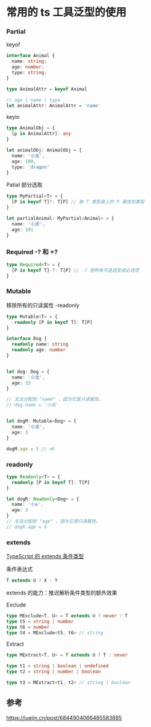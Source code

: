 # 常用的 ts 工具泛型的使用

### Partial

keyof

```ts
interface Animal {
  name: string;
  age: number;
  type: string;
}

type AnimalAttr = keyof Animal

// age | name | type
let animalAttr: AnimalAttr = 'name'
```

keyin

```ts
type AnimalObj = {
  [p in AnimalAttr]: any
}

let animalObj: AnimalObj = {
  name: '小龙',
  age: 100,
  type: 'dragon'
}
```

Patial 部分选取

```ts
type MyPartial<T> = {
  [P in keyof T]?: T[P] // 取 T 类型身上的 P 属性的类型
}

let partialAnimal: MyPartial<Animal> = {
  name: '小虎',
  age: 101
}
```

### Required -? 和 +?

```ts
type Required<T> = {
  [P in keyof T]-?: T[P] // -? 把所有可选选变成必选项
}
```

### Mutable

移除所有的只读属性 -readonly

```ts
type Mutable<T> = {
  -readonly [P in keyof T]: T[P]
}

interface Dog {
  readonly name: string
  readonly age: number
}


let dog: Dog = {
  name: '小龙',
  age: 33
}

// 无法分配到 "name" ，因为它是只读属性。
// dog.name = '小兵'


let dogM: Mutable<Dog> = {
  name: '小龙',
  age: 3
}

dogM.age = 3 // ok
```

### readonly

```ts
type Readonly<T> = {
  readonly [P in keyof T]: T[P]
}

let dogR: Readonly<Dog> = {
  name: '小a',
  age: 3
}
// 无法分配到 "age" ，因为它是只读属性。
// dogR.age = 4
```

### extends
[TypeScript 的 extends 条件类型](https://juejin.cn/post/6844904066485583885)

条件表达式

```ts
T extends U ? X : Y
```
extends 的能力：推迟解析条件类型的额外效果

Exclude

```ts
type MExclude<T, U> = T extends U ? never : T
type t5 = string | number
type t6 = number
type t4 = MExclude<t5, t6> // string
```

Extract

```ts
type MExtract<T, U> = T extends U ? T : never

type t1 = string | boolean | undefined
type t2 = string | number | boolean

type t3 = MExtract<t1, t2> // string | boolean
```

## 参考

https://juejin.cn/post/6844904066485583885